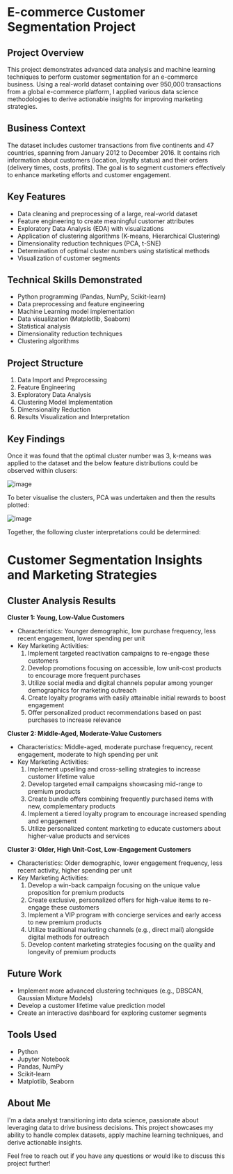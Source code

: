 # E-commerce Customer Segmentation Project

## Project Overview
This project demonstrates advanced data analysis and machine learning techniques to perform customer segmentation for an e-commerce business. Using a real-world dataset containing over 950,000 transactions from a global e-commerce platform, I applied various data science methodologies to derive actionable insights for improving marketing strategies.

## Business Context
The dataset includes customer transactions from five continents and 47 countries, spanning from January 2012 to December 2016. It contains rich information about customers (location, loyalty status) and their orders (delivery times, costs, profits). The goal is to segment customers effectively to enhance marketing efforts and customer engagement.

## Key Features
- Data cleaning and preprocessing of a large, real-world dataset
- Feature engineering to create meaningful customer attributes
- Exploratory Data Analysis (EDA) with visualizations
- Application of clustering algorithms (K-means, Hierarchical Clustering)
- Dimensionality reduction techniques (PCA, t-SNE)
- Determination of optimal cluster numbers using statistical methods
- Visualization of customer segments

## Technical Skills Demonstrated
- Python programming (Pandas, NumPy, Scikit-learn)
- Data preprocessing and feature engineering
- Machine Learning model implementation
- Data visualization (Matplotlib, Seaborn)
- Statistical analysis
- Dimensionality reduction techniques
- Clustering algorithms

## Project Structure
1. Data Import and Preprocessing
2. Feature Engineering
3. Exploratory Data Analysis
4. Clustering Model Implementation
5. Dimensionality Reduction
6. Results Visualization and Interpretation

## Key Findings
Once it was found that the optimal cluster number was 3, k-means was applied to the dataset and the below feature distributions could be observed within clusers: 

![image](https://github.com/user-attachments/assets/383364e2-5f36-4b0e-ace8-11b6be5fe803)

To beter visualise the clusters, PCA was undertaken and then the results plotted: 

![image](https://github.com/user-attachments/assets/5462933a-9c78-4a29-a156-8cc4eb4dfbca)

Together, the following cluster interpretations could be determined: 

# Customer Segmentation Insights and Marketing Strategies

## Cluster Analysis Results

**Cluster 1: Young, Low-Value Customers**
- Characteristics: Younger demographic, low purchase frequency, less recent engagement, lower spending per unit
- Key Marketing Activities:
  1. Implement targeted reactivation campaigns to re-engage these customers
  2. Develop promotions focusing on accessible, low unit-cost products to encourage more frequent purchases
  3. Utilize social media and digital channels popular among younger demographics for marketing outreach
  4. Create loyalty programs with easily attainable initial rewards to boost engagement
  5. Offer personalized product recommendations based on past purchases to increase relevance

**Cluster 2: Middle-Aged, Moderate-Value Customers**
- Characteristics: Middle-aged, moderate purchase frequency, recent engagement, moderate to high spending per unit
- Key Marketing Activities:
  1. Implement upselling and cross-selling strategies to increase customer lifetime value
  2. Develop targeted email campaigns showcasing mid-range to premium products
  3. Create bundle offers combining frequently purchased items with new, complementary products
  4. Implement a tiered loyalty program to encourage increased spending and engagement
  5. Utilize personalized content marketing to educate customers about higher-value products and services

**Cluster 3: Older, High Unit-Cost, Low-Engagement Customers**
- Characteristics: Older demographic, lower engagement frequency, less recent activity, higher spending per unit
- Key Marketing Activities:
  1. Develop a win-back campaign focusing on the unique value proposition for premium products
  2. Create exclusive, personalized offers for high-value items to re-engage these customers
  3. Implement a VIP program with concierge services and early access to new premium products
  4. Utilize traditional marketing channels (e.g., direct mail) alongside digital methods for outreach
  5. Develop content marketing strategies focusing on the quality and longevity of premium products

## Future Work
- Implement more advanced clustering techniques (e.g., DBSCAN, Gaussian Mixture Models)
- Develop a customer lifetime value prediction model
- Create an interactive dashboard for exploring customer segments

## Tools Used
- Python 
- Jupyter Notebook
- Pandas, NumPy
- Scikit-learn
- Matplotlib, Seaborn

## About Me
I'm a data analyst transitioning into data science, passionate about leveraging data to drive business decisions. This project showcases my ability to handle complex datasets, apply machine learning techniques, and derive actionable insights.

Feel free to reach out if you have any questions or would like to discuss this project further!
